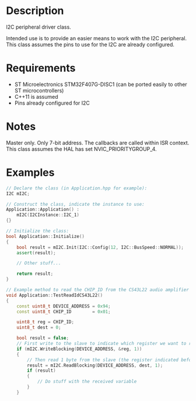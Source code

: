# Description
I2C peripheral driver class.

Intended use is to provide an easier means to work with the I2C peripheral. This class assumes the pins to use for the I2C are already configured.

# Requirements
* ST Microelectronics STM32F407G-DISC1 (can be ported easily to other ST microcontrollers)
* C++11 is assumed
* Pins already configured for I2C

# Notes
Master only. Only 7-bit address.
The callbacks are called within ISR context.
This class assumes the HAL has set NVIC_PRIORITYGROUP_4.
 
# Examples
```cpp
// Declare the class (in Application.hpp for example):
I2C mI2C;

// Construct the class, indicate the instance to use:
Application::Application() :
    mI2C(I2CInstance::I2C_1)
{}

// Initialize the class:
bool Application::Initialize()
{
    bool result = mI2C.Init(I2C::Config(12, I2C::BusSpeed::NORMAL));
    assert(result);

    // Other stuff...

    return result;
}

// Example method to read the CHIP_ID from the CS43L22 audio amplifier chip
void Application::TestReadIdCS43L22()
{
    const uint8_t DEVICE_ADDRESS = 0x94;
    const uint8_t CHIP_ID        = 0x01;

    uint8_t reg = CHIP_ID;
    uint8_t dest = 0;

    bool result = false;
    // First write to the slave to indicate which register we want to read from
    if (mI2C.WriteBlocking(DEVICE_ADDRESS, &reg, 1))
    {
        // Then read 1 byte from the slave (the register indicated before)
        result = mI2C.ReadBlocking(DEVICE_ADDRESS, dest, 1);
        if (result)
        {
            // Do stuff with the received variable
        }
    }
```
